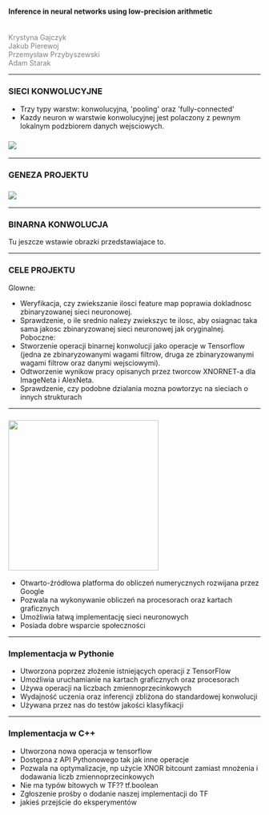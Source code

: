 #### Inference in neural networks using low-precision arithmetic
<br>
<span style="color:gray">
  Krystyna Gajczyk<br>
  Jakub Pierewoj<br>
  Przemysław Przybyszewski<br>
  Adam Starak<br>
</span>

---

### SIECI KONWOLUCYJNE
* Trzy typy warstw: konwolucyjna, 'pooling' oraz 'fully-connected'
* Kazdy neuron w warstwie konwolucyjnej jest polaczony z pewnym lokalnym podzbiorem danych wejsciowych.
### <img src="http://students.mimuw.edu.pl/~pp332493/CNN_layer.png">

---

### GENEZA PROJEKTU
### <img src="http://students.mimuw.edu.pl/~pp332493/xnornet.png">

---

### BINARNA KONWOLUCJA

Tu jeszcze wstawie obrazki przedstawiajace to.

---

### CELE PROJEKTU

Glowne:
* Weryfikacja, czy zwiekszanie ilosci feature map poprawia dokladnosc zbinaryzowanej sieci neuronowej.
* Sprawdzenie, o ile srednio nalezy zwiekszyc te ilosc, aby osiagnac taka sama jakosc zbinaryzowanej sieci neuronowej jak oryginalnej.
Poboczne:
* Stworzenie operacji binarnej konwolucji jako operacje w Tensorflow (jedna ze zbinaryzowanymi wagami filtrow, druga ze zbinaryzowanymi wagami filtrow oraz danymi wejsciowymi).
* Odtworzenie wynikow pracy opisanych przez tworcow XNORNET-a dla ImageNeta i AlexNeta.
* Sprawdzenie, czy podobne dzialania mozna powtorzyc na sieciach o innych strukturach

---

### <img src="https://wiki.tum.de/download/attachments/25009442/tensor-flow_opengraph_h.png?version=1&modificationDate=1485888308193&api=v2" width="300">
* Otwarto-źródłowa platforma do obliczeń numerycznych rozwijana przez Google
* Pozwala na wykonywanie obliczeń na procesorach oraz kartach graficznych
* Umożliwia łatwą implementację sieci neuronowych
* Posiada dobre wsparcie społeczności

---

### Implementacja w Pythonie
* Utworzona poprzez złożenie istniejących operacji z TensorFlow
* Umożliwia uruchamianie na kartach graficznych oraz procesorach
* Używa operacji na liczbach zmiennoprzecinkowych
* Wydajność uczenia oraz inferencji zbliżona do standardowej konwolucji
* Używana przez nas do testów jakości klasyfikacji

---

### Implementacja w C++
* Utworzona nowa operacja w tensorflow
* Dostępna z API Pythonowego tak jak inne operacje
* Pozwala na optymalizacje, np użycie XNOR bitcount zamiast mnożenia i dodawania liczb zmiennoprzecinkowych
* Nie ma typów bitowych w TF?? tf.boolean
* Zgłoszenie prośby o dodanie naszej implementacji do TF
* jakieś przejście do eksperymentów
